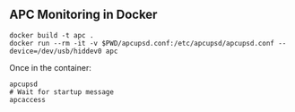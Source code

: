 ## APC Monitoring in Docker

```
docker build -t apc .
docker run --rm -it -v $PWD/apcupsd.conf:/etc/apcupsd/apcupsd.conf --device=/dev/usb/hiddev0 apc
```

Once in the container:

```
apcupsd
# Wait for startup message
apcaccess
```

